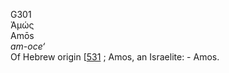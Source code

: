 <body>
  <p>G301<br>  Ἀμώς  <br> Amōs  <br><i>am-oce‘ </i><br>Of Hebrew origin [<a href="h0531.htm">531</a> ; Amos, an Israelite: - Amos.<br></p>
 </body>